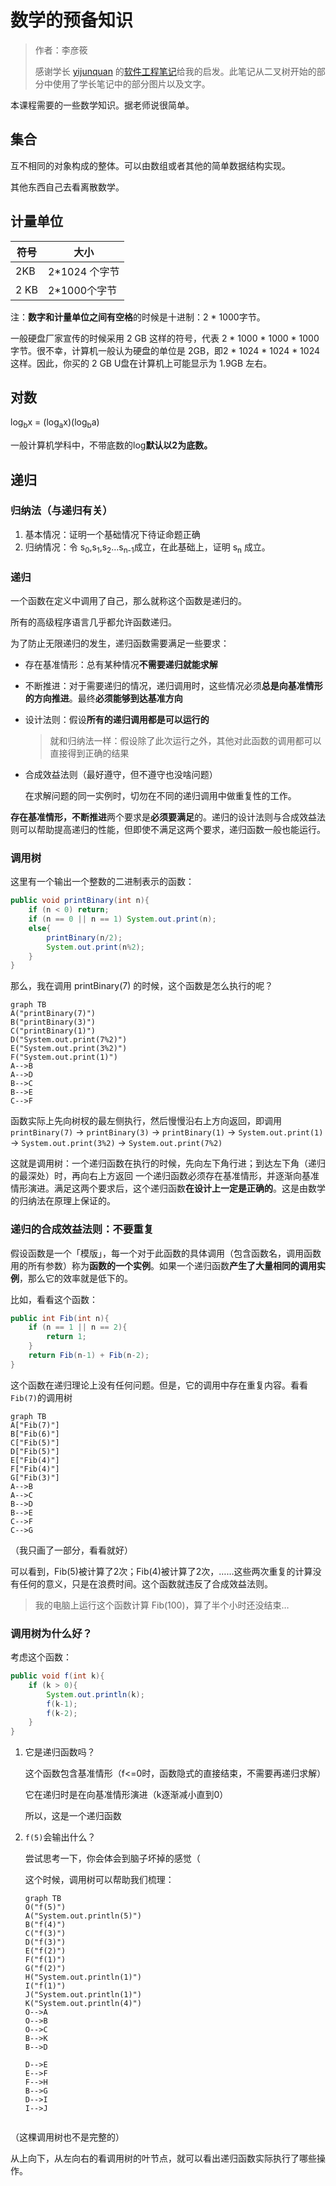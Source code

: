 # 数学的预备知识

> 作者：李彦筱
>
> 感谢学长 [yijunquan](https://github.com/yijunquan-afk) 的[软件工程笔记](https://github.com/yijunquan-afk/XJTUSE-NOTES)给我的启发。此笔记从二叉树开始的部分中使用了学长笔记中的部分图片以及文字。
>

本课程需要的一些数学知识。据老师说很简单。

## 集合

互不相同的对象构成的整体。可以由数组或者其他的简单数据结构实现。

其他东西自己去看离散数学。

## 计量单位

| 符号 | 大小          |
| ---- | ------------- |
| 2KB  | 2*1024 个字节 |
| 2 KB | 2*1000个字节  |

注：**数字和计量单位之间有空格**的时候是十进制：2 * 1000字节。

一般硬盘厂家宣传的时候采用 2 GB 这样的符号，代表 2 * 1000 * 1000 * 1000 字节。很不幸，计算机一般认为硬盘的单位是 2GB，即2 * 1024 * 1024 * 1024 这样。因此，你买的 2 GB U盘在计算机上可能显示为 1.9GB 左右。

## 对数

log<sub>b</sub>x = (log<sub>a</sub>x)(log<sub>b</sub>a)

一般计算机学科中，不带底数的log**默认以2为底数。**

## 递归

### 归纳法（与递归有关）

1. 基本情况：证明一个基础情况下待证命题正确
2. 归纳情况：令 s<sub>0</sub>,s<sub>1</sub>,s<sub>2</sub>…s<sub>n-1</sub>成立，在此基础上，证明 s<sub>n</sub> 成立。

### 递归

一个函数在定义中调用了自己，那么就称这个函数是递归的。

所有的高级程序语言几乎都允许函数递归。

为了防止无限递归的发生，递归函数需要满足一些要求：

- 存在基准情形：总有某种情况**不需要递归就能求解**

- 不断推进：对于需要递归的情况，递归调用时，这些情况必须**总是向基准情形的方向推进**。最终**必须能够到达基准方向**

- 设计法则：假设**所有的递归调用都是可以运行的**

  > 就和归纳法一样：假设除了此次运行之外，其他对此函数的调用都可以直接得到正确的结果

- 合成效益法则（最好遵守，但不遵守也没啥问题）

  在求解问题的同一实例时，切勿在不同的递归调用中做重复性的工作。

**存在基准情形，不断推进**两个要求是**必须要满足**的。递归的设计法则与合成效益法则可以帮助提高递归的性能，但即使不满足这两个要求，递归函数一般也能运行。

### 调用树

这里有一个输出一个整数的二进制表示的函数：

```java
public void printBinary(int n){
    if (n < 0) return;
    if (n == 0 || n == 1) System.out.print(n);
    else{
        printBinary(n/2);
        System.out.print(n%2);
    }
}
```

那么，我在调用 printBinary(7) 的时候，这个函数是怎么执行的呢？

```mermaid
graph TB
A("printBinary(7)")
B("printBinary(3)")
C("printBinary(1)")
D("System.out.print(7%2)")
E("System.out.print(3%2)")
F("System.out.print(1)")
A-->B
A-->D
B-->C
B-->E
C-->F

```

函数实际上先向树杈的最左侧执行，然后慢慢沿右上方向返回，即调用 `printBinary(7)` -> `printBinary(3)` -> `printBinary(1)` -> `System.out.print(1)` -> `System.out.print(3%2)` -> `System.out.print(7%2)`

这就是调用树：一个递归函数在执行的时候，先向左下角行进；到达左下角（递归的最深处）时，再向右上方返回
一个递归函数必须存在基准情形，并逐渐向基准情形演进。满足这两个要求后，这个递归函数**在设计上一定是正确的**。这是由数学的归纳法在原理上保证的。

### 递归的合成效益法则：不要重复

假设函数是一个「模版」，每一个对于此函数的具体调用（包含函数名，调用函数用的所有参数）称为**函数的一个实例**。如果一个递归函数**产生了大量相同的调用实例**，那么它的效率就是低下的。

比如，看看这个函数：

```java
public int Fib(int n){
    if (n == 1 || n == 2){
        return 1;
    }
    return Fib(n-1) + Fib(n-2);
}
```

这个函数在递归理论上没有任何问题。但是，它的调用中存在重复内容。看看`Fib(7)`的调用树

```mermaid
graph TB
A["Fib(7)"]
B["Fib(6)"]
C["Fib(5)"]
D["Fib(5)"]
E["Fib(4)"]
F["Fib(4)"]
G["Fib(3)"]
A-->B
A-->C
B-->D
B-->E
C-->F
C-->G
```

（我只画了一部分，看看就好）

可以看到，Fib(5)被计算了2次；Fib(4)被计算了2次，……这些两次重复的计算没有任何的意义，只是在浪费时间。这个函数就违反了合成效益法则。

> 我的电脑上运行这个函数计算 Fib(100)，算了半个小时还没结束…

### 调用树为什么好？

考虑这个函数：

```java
public void f(int k){
    if (k > 0){
        System.out.println(k);
        f(k-1);
        f(k-2);
    }
}
```

1. 它是递归函数吗？

   这个函数包含基准情形（f<=0时，函数隐式的直接结束，不需要再递归求解）

   它在递归时是在向基准情形演进（k逐渐减小直到0）

   所以，这是一个递归函数

2. `f(5)`会输出什么？

   尝试思考一下，你会体会到脑子坏掉的感觉（

   这个时候，调用树可以帮助我们梳理：

   ```mermaid
   graph TB
   O("f(5)")
   A("System.out.println(5)")
   B("f(4)")
   C("f(3)")
   D("f(3)")
   E("f(2)")
   F("f(1)")
   G("f(2)")
   H("System.out.println(1)")
   I("f(1)")
   J("System.out.println(1)")
   K("System.out.println(4)")
   O-->A
   O-->B
   O-->C
   B-->K
   B-->D
   
   D-->E
   E-->F
   F-->H
   B-->G
   D-->I
   I-->J
   

（这棵调用树也不是完整的）

从上向下，从左向右的看调用树的叶节点，就可以看出递归函数实际执行了哪些操作。